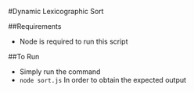 #Dynamic Lexicographic Sort

##Requirements
  * Node is required to run this script

##To Run
  * Simply run the command
  * ```node sort.js``` In order to obtain the expected output
